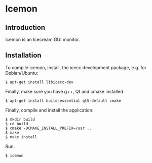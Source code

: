 Icemon
======

Introduction
------------

Icemon is an Icecream GUI monitor.

<!-- A screenshot would be nice here -->

Installation
------------

To compile icemon, install, the icecc development package, e.g. for Debian/Ubuntu:

    $ apt-get install libicecc-dev

Finally, make sure you have g++, Qt and cmake installed

    $ apt-get install build-essential qt5-default cmake

Finally, compile and install the application:

    $ mkdir build
    $ cd build
    $ cmake -DCMAKE_INSTALL_PREFIX=/usr ..
    $ make
    $ make install

Run:

    $ icemon
